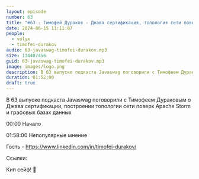 ```yaml
---
layout: episode
number: 63
title: "#63 - Тимофей Дураков - Джава сертификация, топология сети поверх Apache Storm и графовые базы данных"
date: 2024-06-15 11:11:07
people:
  - volyx
  - timofei-durakov
audio: 63-javaswag-timofei-durakov.mp3
size: 134407456           
guid: 63-javaswag-timofei-durakov.mp3
image: images/logo.png
description: В 63 выпуске подкаста Javaswag поговорили с Тимофеем Дураковым о Джава сертификации, построении топологии сети поверх Apache Storm и графовых базах данных
duration: 01:52:00
draft: true
---
```


В 63 выпуске подкаста Javaswag поговорили с Тимофеем Дураковым о Джава сертификации, построении топологии сети поверх Apache Storm и графовых базах данных

00:00 Начало



01:58:00 Непопулярные мнение

Гость - https://www.linkedin.com/in/timofei-durakov/

Ссылки:



Кип сейф! 🖖